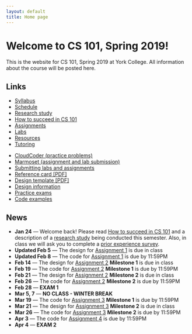 ```yaml
---
layout: default
title: Home page
---
```


# Welcome to CS 101, Spring 2019!

This is the website for CS 101, Spring 2019 at York College.
All information about the course will be posted here.

## Links

<div class="multicol">
<div>
<ul class="multicol-links">
  <li><a href="syllabus.html">Syllabus</a></li>
  <li><a href="schedule.html">Schedule</a></li>
  <li><a href="study.html">Research study</a></li>
  <li><a href="success.html">How to succeed in CS 101</a></li>
  <li><a href="assign/index.html">Assignments</a></li>
  <li><a href="labs/index.html">Labs</a></li>
  <li><a href="resources.html">Resources</a></li>
  <li><a href="tutoring.html">Tutoring</a></li>
</ul>
</div>
<div>
<ul class="multicol-links">
  <li><a href="https://cs.ycp.edu/cloudcoder">CloudCoder (practice problems)</a></li>
  <li><a href="https://cs.ycp.edu/marmoset">Marmoset (assignment and lab submission)</a></li>
  <li><a href="submitting.html">Submitting labs and assignments</a></li>
  <li><a href="refcard.pdf">Reference card [PDF]</a></li>
  <li><a href="design-template.pdf">Design template [PDF]</a></li>
  <li><a href="design/index.html">Design information</a></li>
  <li><a href="practice/index.html">Practice exams</a></li>
  <li><a href="examples/index.html">Code examples</a></li>
</ul>
</div>
</div>

## News
* **Jan 24** &mdash; Welcome back!  Please read [How to succeed in CS 101](success.html) and a description of a [research study](study.html) being conducted this semester.  Also, in class we will ask you to complete a [prior experience survey](https://goo.gl/forms/zzfjES8HZK9TEthK2).
* **Updated Feb 5** &mdash; The design for [Assignment 1](assign/assign01.html) is due in class
* **Updated Feb 8** &mdash; The code for [Assignment 1](assign/assign01.html) is due by 11:59PM
* **Feb 14** &mdash; The design for [Assignment 2](assign/assign02.html) **Milestone 1** is due in class
* **Feb 19** &mdash; The code for [Assignment 2](assign/assign02.html) **Milestone 1** is due by 11:59PM
* **Feb 21** &mdash; The design for [Assignment 2](assign/assign02.html) **Milestone 2** is due in class
* **Feb 26** &mdash; The code for [Assignment 2](assign/assign02.html) **Milestone 2** is due by 11:59PM
* **Feb 28** &mdash; **EXAM 1**
* **Mar 5, 7** &mdash; **NO CLASS - WINTER BREAK**
* **Mar 19** &mdash; The code for [Assignment 3](assign/assign03.html) **Milestone 1** is due by 11:59PM
* **Mar 21** &mdash; The design for [Assignment 3](assign/assign03.html) **Milestone 2** is due in class
* **Mar 26** &mdash; The code for [Assignment 3](assign/assign03.html) **Milestone 2** is due by 11:59PM
* **Apr 3** &mdash; The code for [Assignment 4](assign/assign04.html) is due by 11:59PM
* **Apr 4** &mdash; **EXAM 2**



<!--
* **Oct 10** &mdash; The code for [Assignment 3](assign/assign03.html) **Milestone 1** is due by 11:59PM
* **Oct 12** &mdash; The design for [Assignment 3](assign/assign03.html) **Milestone 2** is due in class
* **Oct 18** &mdash; The code for [Assignment 3](assign/assign03.html) **Milestone 2** is due by 11:59PM
* **Oct 24** &mdash; The code for [Assignment 4](assign/assign04.html) is due by 11:59PM
* **Oct 26** &mdash; **EXAM 2**
* **Nov 14** &mdash; [Assignment 5](assign/assign05.html) is due by 11:59PM
* **Nov 21, 23** &mdash; **NO CLASS - THANKSGIVING BREAK**
* **Nov 29** &mdash; The code for [Assignment 6](assign/assign06.html) **Milestone 1** is due by 11:59PM
* **Dec 6** &mdash; The code for [Assignment 6](assign/assign06.html) **Milestone 2** is due by 11:59PM
* **Dec 7** &mdash; **EXAM 3**
-->

<!-- vim:set wrap: -->
<!-- vim:set linebreak: -->
<!-- vim:set nolist: -->
